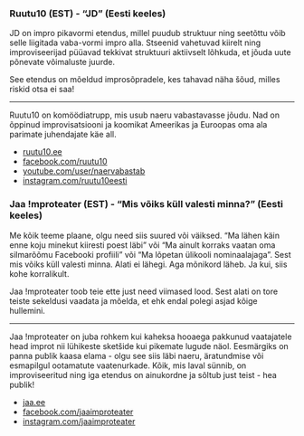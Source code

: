 ### Ruutu10 (EST) - “JD” (Eesti keeles)
 
JD on impro pikavormi etendus, millel puudub struktuur ning
seetõttu võib selle liigitada vaba-vormi impro alla. Stseenid
vahetuvad kiirelt ning improviseerijad püüavad tekkivat struktuuri
aktiivselt lõhkuda, et jõuda uute põnevate võimaluste juurde.

See etendus on mõeldud improsõpradele,
kes tahavad näha šõud, milles riskid otsa ei saa! 

---

Ruutu10 on komöödiatrupp, mis usub naeru vabastavasse jõudu. Nad on
õppinud improvisatsiooni ja koomikat Ameerikas ja Euroopas oma ala
parimate juhendajate käe all.

- [ruutu10.ee](http://ruutu10.ee)
- [facebook.com/ruutu10](https://facebook.com/ruutu10)
- [youtube.com/user/naervabastab](https://youtube.com/user/naervabastab)
- [instagram.com/ruutu10eesti](https://instagram.com/ruutu10eesti)

### Jaa !mproteater (EST) - “Mis võiks küll valesti minna?” (Eesti keeles)
 
Me kõik teeme plaane, olgu need siis suured või väiksed. “Ma lähen käin
enne koju minekut kiiresti poest läbi” või “Ma ainult korraks vaatan oma
silmarõõmu Facebooki profiili” või “Ma lõpetan ülikooli nominaalajaga”.
Sest mis võiks küll valesti minna. Alati ei lähegi. Aga mõnikord läheb.
Ja kui, siis kohe korralikult.
 
Jaa !mproteater toob teie ette just need viimased lood. Sest alati on tore
teiste sekeldusi vaadata ja mõelda, et ehk endal polegi asjad kõige hullemini.

---

Jaa !mproteater on juba rohkem kui kaheksa hooaega pakkunud vaatajatele head
improt nii lühikeste sketšide kui pikemate lugude näol. Eesmärgiks on
panna publik kaasa elama - olgu see siis läbi naeru, äratundmise või esmapilgul
ootamatute vaatenurkade. Kõik, mis laval sünnib, on improviseeritud ning iga
etendus on ainukordne ja sõltub just teist - hea publik!

- [jaa.ee](https://jaa.ee)
- [facebook.com/jaaimproteater](https://facebook.com/jaaimproteater)
- [instagram.com/jaaimproteater](https://instagram.com/jaaimproteater)
